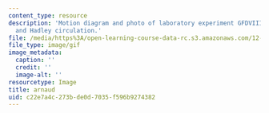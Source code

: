```yaml
---
content_type: resource
description: 'Motion diagram and photo of laboratory experiment GFDVIII: Thermal wind
  and Hadley circulation.'
file: /media/https%3A/open-learning-course-data-rc.s3.amazonaws.com/12-003-atmosphere-ocean-and-climate-dynamics-fall-2008/c22e7a4c273bde0d7035f596b9274382_arnaud.gif
file_type: image/gif
image_metadata:
  caption: ''
  credit: ''
  image-alt: ''
resourcetype: Image
title: arnaud
uid: c22e7a4c-273b-de0d-7035-f596b9274382
---
```

